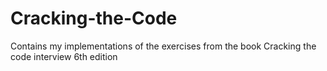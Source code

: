 # Cracking-the-Code
Contains my implementations of the exercises from the book Cracking the code interview 6th edition
